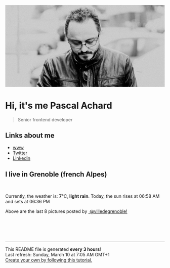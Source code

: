 ![Pascal Achard](./images/photo-pascal-achard.jpg)
# Hi, it's me Pascal Achard
> Senior frontend developer

## Links about me
- [www](https://www.pascal-achard.com)
- [Twitter](https://twitter.com/botmaster)
- [Linkedin](http://www.linkedin.com/in/pascal-achard)


## I live in Grenoble (french Alpes)
<img src="https://openweathermap.org/img/wn/10d@2x.png" alt="">

Currently, the weather is: **7**°C, **light rain**.
Today, the sun rises at 06:58 AM and sets at 06:36 PM

Above are the last 8 pictures posted by <a href="https://www.instagram.com/villedegrenoble/" target="_blank"><img alt="" src="https://upload.wikimedia.org/wikipedia/commons/thumb/e/e7/Instagram_logo_2016.svg/1024px-Instagram_logo_2016.svg.png" width="20"/> @villedegrenoble!</a>

<p style="display: flex; flex-wrap: wrap; gap: 20px;">
        <img src="https://cdn1.picuki.com/hosted-by-instagram/q/0exhNuNYnjBGZDHIdN5WmL9I2Pk2GAlRNucaS7j0nyZiNxIsbHWB58ltwdev%7C%7CDlyKw1oASyLeDxg44gpUFlXZFV5OkPZTbSPST1X6qWRUYCl0DZn9pdik7swJXEeZnCq8cYsOzjYMTIfQeoEH%7C%7Cbx7a8Koru5A2MEo1zRMrBC0GAG4YWbVqFKwoV966yUlEri+YU8ajtG5WR1aRtmpNPb5DwIX%7C%7CD+fMBxsedISLQzicYRtr6+yGOHH24VdGZ9ShOSoI3isMlWvSfjVQ0HylGedoN9KkgT3HSUhkcy4psPqaSDFctu2vxl5u2CCm8AYG9qpBxrr5+4jn7gck2w8mdzkE%7C%7Cn86SeRvl3ibHzPNypfMPH7WSTSvSNMPUeEHkMAqubBhnTKKjmV%7C%7Cd4kKpsKsJZg0aBwxyUXKnD9zdLUjxaoh2DVZNITtO1yKr83HH00TikkgYDpJu8PbxZlQgI1JfUuV4oP0PIBvdcMjCLgVJxR4oW.jpeg" alt="" width="200"/>
        <img src="https://cdn1.picuki.com/hosted-by-instagram/q/0exhNuNYnjBGZDHIdN5WmL9I2Pk2GAlRNecaS7j0nyZiNxIsbHWB58ltwdGn%7C%7CDh7IAhgASuRYztj5YgrUV9ZDz17OE3bTrWLST5R6a6fVOenvDJk%7C%7CZ9lnLgwLXMfZnao8MQsU2SpNWwSDv5PHL%7C%7Clo7gX5vrobigBpzuMMLVKyQlWotfpUrJy9ZRxt+S4jkja45BsLTNZ5momNkgl7NvWvTVeEaW+NMB166d1RbMCxMkA%7C%7C6nRlSaHEmw+Jj8uTnagtIj+kOYA2CjAVRERyDGydLhrDnRTt2rshCl3t4gj1aSNBdxuiekakIH2bSAEXG428Fk71pu1ynOdV0Gv+0Fn1Vj8yqWlffYOtZT2F%7C%7CWMZYnL6CXPduXaEr9LeWxZIt77eUneAcHjMukfmY4SSq1r8gvt1F%7C%7C7S7734wB4AGgSgWfeWMQ=.jpeg" alt="" width="200"/>
        <img src="https://cdn1.picuki.com/hosted-by-instagram/q/0exhNuNYnjBGZDHIdN5WmL9I2Pk2GAlRNecaS7j0nyZiNxIsbHWB58ltwdGn%7C%7CDh7IAhgASuRYztj5YkpV1hRCz15PkbaS7yPTzxS7auQVObN1jNj%7C%7CZNknLcxLX0fYnWt8sEuVwmYdTUdHOlPHL%7C%7Clo79UvOa0LGFq8zCXW%7C%7CdEnGZK55f0Z7F9mt9wuuS4jkja45BsLTNZ5momNkgl7NvWvTVeEaW+NMB166d1RbMCxMkA%7C%7C6nRlSaHEmw+Jj8uQnagtIj+kOYA2ArNbhASqVTxHrEWDnQhpmW9uyB3t4gj1aSNBdxuiekakIH2bSAEXG428Fk71p26qCDMa2is4EhX2j3+2J6pXcoH9bvqDOuycfL+4TvDdJ76NetiSj9cJLmFdxGObfa1BZ8Uw81AFKUeh2GU9iLsfoHS6ydfNBRuiwKjM6ZKEtqY7ryw+F%7C%7CJu2u%7C%7CrlU1xZvofbVI%7C%7Cw5Q2v2arwl+JCqTI5oabmSGn28sEeFTeLqVxpyHPrwU.jpeg" alt="" width="200"/>
        <img src="https://cdn1.picuki.com/hosted-by-instagram/q/0exhNuNYnjBGZDHIdN5WmL9I2Pk2GAlRNucaS7j0nyZiNxIsbHWB58ltwdGn%7C%7CDh7IAhgASuRYztj5YkoUV1RCj1+PETZSLWITTZV7KieUO%7C%7CN1DJi9JFllrY2L3YWbXOo8ccoVgmYdTUdHOlPHL%7C%7Clo79UvOa0LGFq8zCXW%7C%7CdEnGZK55f0Z7F9mt9wuuS4jkja45BsLTNZ5momNkgl7NvWvTVeEaa+NMB166d1RbMCxMkA%7C%7C6nRlSaHEmw+Jj8uT3agtIj+kOYA2AbcbRI0%7C%7CluVS5M0DnRGl0S57gV3t4gj1aSNBdxuiekakIH2bSAEXG428Fk71p26qCDMa2is4EhX2j3+2J6pXdoL9LvqIqGzYfa84wXtdJ7qPethSj9cJLmFdxGObfa1BZ8Uw81AFKUeh2GU9iKcd7Sn1CleLSVHrA2bWrh5ELCn9OKz333X2iS48R4vkcboSZFr5VpRw9Garwl+JCqTI5hpbm3zn28sEeFTeLqVxpyHPrwU.jpeg" alt="" width="200"/>
        <img src="https://cdn1.picuki.com/hosted-by-instagram/q/0exhNuNYnjBGZDHIdN5WmL9I2Pk2GAlRNecaS7j0nyZiNxIsbHWB58ltwdev%7C%7CDlyKw1oASyLeD1p7YsiUVVXZFV5Pk3XQLeMRDZQ66qYVYCm2zNk9JFgk7o8JHYXbH6n98srOzjYMTIfQeoEH%7C%7Cbx7a8Koru5A2MGo1zRMrBC0GAG4fy3UPI7mslm3ayEv0Pxto0%7C%7CNylL9XkgKQcursrV%7C%7CndbEvL+M4Byp6JzSPkCj9ND1OHtpCa5BTB7Kzc4KD6chYTJnLMWlw7kWxlt2VDyH4gDdmFLl3yx8RM1v9EPp7TzN916+N8ZkIGRT2UFAjsm8lJnl6u+liDFbV+i2loP7nr+2p2rS60LrKDoCse0APXdx3LvWrrGOooJDl5KU9iYARLfI%7C%7CfhSp0fmYMSTKhx9liRylWlYaGljhl3AAQazj+vJIU9Tu2O8IWB8COBtBacn14Zps3pKeNIyg9z9YOC7FstLFqUJpkdaXLp11MdAddELObKzcuAPQ==.jpeg" alt="" width="200"/>
        <img src="https://cdn1.picuki.com/hosted-by-instagram/q/0exhNuNYnjBGZDHIdN5WmL9I2Pk2GAlRNecaS7j0nyZiNxIsbHWB58ltwdGn%7C%7CDh7IAhgASuRYztj5YosVF9RDz17PEPeTLKNSzZc6q6QXO6mvDRk9ZBnkLczJXUeZnGt8MEpVG+pNWwPG%7C%7CsAULjh7uZDu7%7C%7CzNnZSyWaRMdsBnmICqZXwCJ1mwsFusvrBv0Xm1IwleTRE4X8gI1spr5Pcpi0FCLmhfMh6pO9xRLQIhIkL7vuopCu7Lm4rbzMvRmDZhYXCoOELhn7vWT898FWoSqRrf20mzHGJuiwT9IkqhdiDG7w82q4vk4H2bUdBXG9p+kMjxdK0kBzOaWOh2nxZxnmO76mcatAsj8TeAfDMeMHQnAzaV+TzDpocc31KU9iTAHuScri1BMoO294JE%7C%7CAThw6K0QCfI57jzDtzAi9g1yPdNZp1d87J0ayi%7C%7C2H%7C%7Cqhvf9TQrqcq3Xep22Fde9823yEB0fCGQUO4eHWKFgRYdHN1%7C%7CYrfMw8bWOL0WHg==.jpeg" alt="" width="200"/>
        <img src="https://cdn1.picuki.com/hosted-by-instagram/q/0exhNuNYnjBGZDHIdN5WmL9I2Pk2GAlRNecaS7j0nyZiNxIsbHWB58ltwdev%7C%7CDlyKw1oASyLeD1p7YgvWFpZZFV5PkzZSbSMTj1T76SeUYCl0DRn9pRkkLc8LH0eYneq%7C%7C8csOzjYMTIfQeoEH%7C%7Cbx7a8Koru5A2MGo1zRMrBC0GAG4fy3UPI7mslm3ayEv0Pxto0%7C%7CNylL9XkgKQcursrV%7C%7CndbEvL+M4Byp6JzSPkCj9ND1OHtpCa5BTB7Kzc4KD6chYTJnLMWgXHBWQ0L%7C%7CTifVIgDdm4Qp0SW8RM1v9EPp7TzN916+N8ZkIGRT2UFAjsm8lJnl6u+liDFbV+i2loP7nr+2p2FQ6oLvLyiC8ekBPXj5TnuSrLEOpoJDl5KU9iYARLfI%7C%7CfhSp0fmYMSTKhx9liU3CG8YImgzTJJBTxtvACqIJ1EZuWe5Zey4UeHlRuxsl4UuvadTYds0HJv04OC7FstLFqXUJEcH3Lp11MdAddELObKzcuAPQ==.jpeg" alt="" width="200"/>
        <img src="https://cdn1.picuki.com/hosted-by-instagram/q/0exhNuNYnjBGZDHIdN5WmL9I2Pk2GAlRNecaS7j0nyZiNxIsbHWB58ltwdGn%7C%7CDh7IAhgASuRYztj5IIuUlpZCj1+PkXfSrOMST9Q6qidXezN2zRm%7C%7CZJglLozKHEYYHKu9MYqVAmYdSgIGaYDG7uo%7C%7CesJ+f3scjIEri2WNbwT9zJBpY6uSKVKz8B1pJ2Jg3Tt%7C%7C9k4Ki5e82wzJURmpNHNpW5HDbr2PM86o6N0QrlChMIRrdDgmBq7EHl3Kj4vUQ+RubTOl+1eoDPFexoS%7C%7CVOjc%7C%7CkaFwExtlm5n1A0toFzqaqTZY49ztwZkIH2CmUEXTE86kEon5zgx3PySWaN0kV+xjf+k7mQIOlwsMPXDNHQRtC95BTUVLPPHYp0C0UhB%7C%7Cf8Sk6EJdiBAI5Wk9YZSd1r8gyQokCCerPLzxp1WW1I0GHfWg==.jpeg" alt="" width="200"/>
</p>

------------
<p>This README file is generated <b>every 3 hours</b>!
    <br />Last refresh: Sunday, March 10 at 7:05 AM GMT+1
    <br /><a href="https://medium.com/@th.guibert/how-to-create-a-self-updating-readme-md-for-your-github-profile-f8b05744ca91">Create your own by following this tutorial.</a>
</p>
<p><a href="https://github.com/botmaster/botmaster/actions/workflows/main.yaml"><img alt="" src="https://github.com/botmaster/botmaster/actions/workflows/main.yaml/badge.svg" /></a></p>

